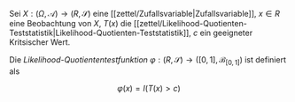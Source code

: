 Sei $X : (\Omega, \mathcal{A}) \to (R, \mathscr{S})$ eine [[zettel/Zufallsvariable|Zufallsvariable]], $x \in R$ eine Beobachtung von $X$, $T(x)$ die [[zettel/Likelihood-Quotienten-Teststatistik|Likelihood-Quotienten-Teststatistik]], $c$ ein geeigneter Kritsischer Wert.

Die *Likelihood-Quotiententestfunktion* $\varphi : (R, \mathscr{S}) \to ([0, 1], \mathscr{B}_{[0, 1]})$ ist definiert als

$$
	\varphi(x) = I(T(x) \gt c)
$$
